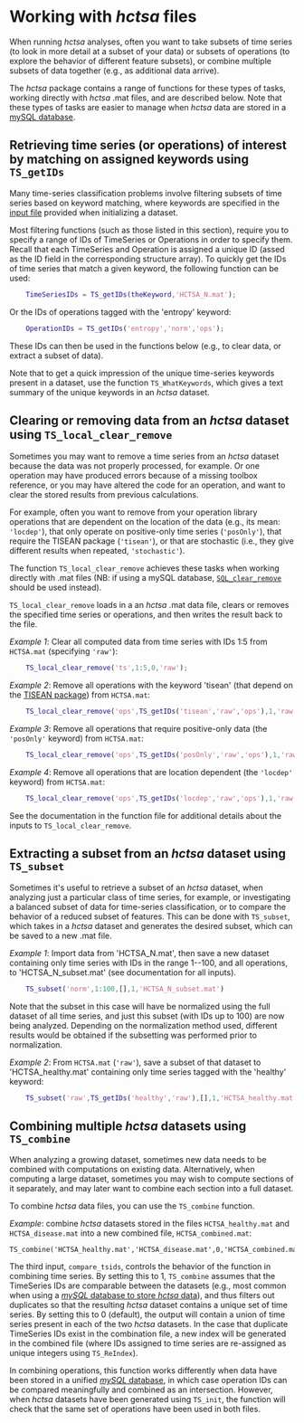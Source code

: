 # Working with *hctsa* files

When running *hctsa* analyses, often you want to take subsets of time series (to look in more detail at a subset of your data) or subsets of operations (to explore the behavior of different feature subsets), or combine multiple subsets of data together (e.g., as additional data arrive).

The *hctsa* package contains a range of functions for these types of tasks, working directly with *hctsa* .mat files, and are described below.
Note that these types of tasks are easier to manage when *hctsa* data are stored in a [mySQL database](overview_mysql_database.md).

## Retrieving time series (or operations) of interest by matching on assigned keywords using `TS_getIDs`

Many time-series classification problems involve filtering subsets of time series based on keyword matching, where keywords are specified in the [input file](input_files.md) provided when initializing a dataset.

Most filtering functions (such as those listed in this section), require you to specify a range of IDs of TimeSeries or Operations in order to specify them.
Recall that each TimeSeries and Operation is assigned a unique ID (assed as the ID field in the corresponding structure array).
To quickly get the IDs of time series that match a given keyword, the following function can be used:
```matlab
    TimeSeriesIDs = TS_getIDs(theKeyword,'HCTSA_N.mat');
```
Or the IDs of operations tagged with the 'entropy' keyword:
```matlab
    OperationIDs = TS_getIDs('entropy','norm','ops');
```
These IDs can then be used in the functions below (e.g., to clear data, or extract a subset of data).

Note that to get a quick impression of the unique time-series keywords present in a dataset, use the function `TS_WhatKeywords`, which gives a text summary of the unique keywords in an *hctsa* dataset.

## Clearing or removing data from an *hctsa* dataset using `TS_local_clear_remove`

Sometimes you may want to remove a time series from an *hctsa* dataset because the data was not properly processed, for example.
Or one operation may have produced errors because of a missing toolbox reference, or you may have altered the code for an operation, and want to clear the stored results from previous calculations.

For example, often you want to remove from your operation library operations that are dependent on the location of the data (e.g., its mean: `'locdep'`), that only operate on positive-only time series (`'posOnly'`), that require the TISEAN package (`'tisean'`), or that are stochastic (i.e., they give different results when repeated, `'stochastic'`).

The function `TS_local_clear_remove` achieves these tasks when working directly with .mat files (NB: if using a mySQL database, [`SQL_clear_remove`](clearing_or_removing_data.md) should be used instead).

`TS_local_clear_remove` loads in a an *hctsa* .mat data file, clears or removes the specified time series or operations, and then writes the result back to the file.

*Example 1*: Clear all computed data from time series with IDs 1:5 from `HCTSA.mat` (specifying `'raw'`):
```matlab
    TS_local_clear_remove('ts',1:5,0,'raw');
```
*Example 2*: Remove all operations with the keyword 'tisean' (that depend on the [TISEAN package](http://www.mpipks-dresden.mpg.de/~tisean/Tisean_3.0.1/index.html)) from `HCTSA.mat`:
```matlab
    TS_local_clear_remove('ops',TS_getIDs('tisean','raw','ops'),1,'raw');
```
*Example 3*: Remove all operations that require positive-only data (the `'posOnly'` keyword) from `HCTSA.mat`:
```matlab
    TS_local_clear_remove('ops',TS_getIDs('posOnly','raw','ops'),1,'raw');
```
*Example 4*: Remove all operations that are location dependent (the `'locdep'` keyword) from `HCTSA.mat`:
```matlab
    TS_local_clear_remove('ops',TS_getIDs('locdep','raw','ops'),1,'raw');
```

See the documentation in the function file for additional details about the inputs to `TS_local_clear_remove`.

## Extracting a subset from an *hctsa* dataset using `TS_subset`

Sometimes it's useful to retrieve a subset of an *hctsa* dataset, when analyzing just a particular class of time series, for example, or investigating a balanced subset of data for time-series classification, or to compare the behavior of a reduced subset of features.
This can be done with `TS_subset`, which takes in a *hctsa* dataset and generates the desired subset, which can be saved to a new .mat file.

*Example 1*: Import data from 'HCTSA_N.mat', then save a new dataset containing only time series with IDs in the range 1--100, and all operations, to 'HCTSA_N_subset.mat' (see documentation for all inputs).
```matlab
    TS_subset('norm',1:100,[],1,'HCTSA_N_subset.mat')
```
Note that the subset in this case will have be normalized using the full dataset of all time series, and just this subset (with IDs up to 100) are now being analyzed.
Depending on the normalization method used, different results would be obtained if the subsetting was performed prior to normalization.

*Example 2*: From `HCTSA.mat` (`'raw'`), save a subset of that dataset to 'HCTSA_healthy.mat' containing only time series tagged with the 'healthy' keyword:
```matlab
    TS_subset('raw',TS_getIDs('healthy','raw'),[],1,'HCTSA_healthy.mat')
```
## Combining multiple *hctsa* datasets using `TS_combine`

When analyzing a growing dataset, sometimes new data needs to be combined with computations on existing data.
Alternatively, when computing a large dataset, sometimes you may wish to compute sections of it separately, and may later want to combine each section into a full dataset.

To combine *hctsa* data files, you can use the `TS_combine` function.

*Example*: combine *hctsa* datasets stored in the files `HCTSA_healthy.mat` and `HCTSA_disease.mat` into a new combined file, `HCTSA_combined.mat`:

    TS_combine('HCTSA_healthy.mat','HCTSA_disease.mat',0,'HCTSA_combined.mat')

The third input, `compare_tsids`, controls the behavior of the function in combining time series.
By setting this to 1, `TS_combine` assumes that the TimeSeries IDs are comparable between the datasets (e.g., most common when using a [*mySQL* database to store *hctsa* data](overview_mysql_database.md)), and thus filters out duplicates so that the resulting *hctsa* dataset contains a unique set of time series.
By setting this to 0 (default), the output will contain a union of time series present in each of the two *hctsa* datasets.
In the case that duplicate TimeSeries IDs exist in the combination file, a new index will be generated in the combined file (where IDs assigned to time series are re-assigned as unique integers using `TS_ReIndex`).

In combining operations, this function works differently when data have been stored in a unified [*mySQL* database](overview_mysql_database.md), in which case operation IDs can be compared meaningfully and combined as an intersection.
However, when *hctsa* datasets have been generated using `TS_init`, the function will check that the same set of operations have been used in both files.
